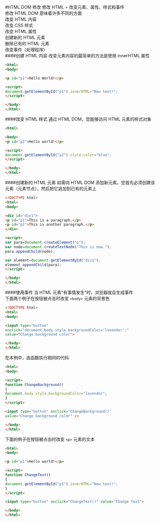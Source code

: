 #HTML DOM 修改
修改 HTML = 改变元素、属性、样式和事件          
修改 HTML DOM 意味着许多不同的方面         
改变 HTML 内容         
改变 CSS 样式        
改变 HTML 属性         
创建新的 HTML 元素           
删除已有的 HTML 元素           
改变事件（处理程序）             
####创建 HTML 内容
改变元素内容的最简单的方法是使用 innerHTML 属性
```html
<html>
<body>

<p id="p1">Hello World!</p>

<script>
document.getElementById("p1").innerHTML="New text!";
</script>

</body>
</html>
```
####改变 HTML 样式
通过 HTML DOM，您能够访问 HTML 元素的样式对象
```html
<html>

<body>
<p id="p2">Hello world!</p>

<script>
document.getElementById("p2").style.color="blue";
</script>

</body>
</html>
```
####创建新的 HTML 元素
如需向 HTML DOM 添加新元素，您首先必须创建该元素（元素节点），然后把它追加到已有的元素上
```html
<!DOCTYPE html>
<html>
<body>

<div id="div1">
<p id="p1">This is a paragraph.</p>
<p id="p2">This is another paragraph.</p>
</div>

<script>
var para=document.createElement("p");
var node=document.createTextNode("This is new.");
para.appendChild(node);

var element=document.getElementById("div1");
element.appendChild(para);
</script>

</body>
</html>
```
####使用事件
当 HTML 元素"有事情发生"时，浏览器就会生成事件            
下面两个例子在按钮被点击时改变 `<body>` 元素的背景色       
```html
<!DOCTYPE html>
<html>
<body>

<input type="button"
onclick="document.body.style.backgroundColor='lavender';"
value="Change background color">

</body>
</html>		
```
在本例中，由函数执行相同的代码
```html
<html>
<body>

<script>
function ChangeBackground()
{
document.body.style.backgroundColor="lavender";
}
</script>

<input type="button" onclick="ChangeBackground()"
value="Change background color" />

</body>
</html>
```
下面的例子在按钮被点击时改变 `<p>` 元素的文本
```html
<html>
<body>

<p id="p1">Hello world!</p>

<script>
function ChangeText()
{
document.getElementById("p1").innerHTML="New text!";
}
</script>

<input type="button" onclick="ChangeText()" value="Change text">

</body>
</html>
```
